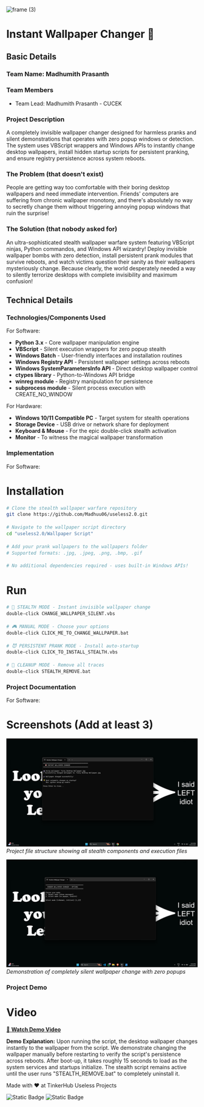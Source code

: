 <img width="3188" height="1202" alt="frame (3)" src="https://github.com/user-attachments/assets/517ad8e9-ad22-457d-9538-a9e62d137cd7" />


# Instant Wallpaper Changer 🎯


## Basic Details
### Team Name: Madhumith Prasanth


### Team Members
- Team Lead: Madhumith Prasanth - CUCEK

### Project Description
A completely invisible wallpaper changer designed for harmless pranks and silent demonstrations that operates with zero popup windows or detection. The system uses VBScript wrappers and Windows APIs to instantly change desktop wallpapers, install hidden startup scripts for persistent pranking, and ensure registry persistence across system reboots.

### The Problem (that doesn't exist)
People are getting way too comfortable with their boring desktop wallpapers and need immediate intervention. Friends' computers are suffering from chronic wallpaper monotony, and there's absolutely no way to secretly change them without triggering annoying popup windows that ruin the surprise!

### The Solution (that nobody asked for)
An ultra-sophisticated stealth wallpaper warfare system featuring VBScript ninjas, Python commandos, and Windows API wizardry! Deploy invisible wallpaper bombs with zero detection, install persistent prank modules that survive reboots, and watch victims question their sanity as their wallpapers mysteriously change. Because clearly, the world desperately needed a way to silently terrorize desktops with complete invisibility and maximum confusion!

## Technical Details
### Technologies/Components Used
For Software:
- **Python 3.x** - Core wallpaper manipulation engine
- **VBScript** - Silent execution wrappers for zero popup stealth
- **Windows Batch** - User-friendly interfaces and installation routines
- **Windows Registry API** - Persistent wallpaper settings across reboots
- **Windows SystemParametersInfo API** - Direct desktop wallpaper control
- **ctypes library** - Python-to-Windows API bridge
- **winreg module** - Registry manipulation for persistence
- **subprocess module** - Silent process execution with CREATE_NO_WINDOW

For Hardware:
- **Windows 10/11 Compatible PC** - Target system for stealth operations
- **Storage Device** - USB drive or network share for deployment
- **Keyboard & Mouse** - For the epic double-click stealth activation
- **Monitor** - To witness the magical wallpaper transformation

### Implementation
For Software:
# Installation
```bash
# Clone the stealth wallpaper warfare repository
git clone https://github.com/Madhuu06/useless2.0.git

# Navigate to the wallpaper script directory
cd "useless2.0/Wallpaper Script"

# Add your prank wallpapers to the wallpapers folder
# Supported formats: .jpg, .jpeg, .png, .bmp, .gif

# No additional dependencies required - uses built-in Windows APIs!
```

# Run
```bash
# 🥷 STEALTH MODE - Instant invisible wallpaper change
double-click CHANGE_WALLPAPER_SILENT.vbs

# 🎮 MANUAL MODE - Choose your options
double-click CLICK_ME_TO_CHANGE_WALLPAPER.bat

# 😈 PERSISTENT PRANK MODE - Install auto-startup
double-click CLICK_TO_INSTALL_STEALTH.vbs

# 🧹 CLEANUP MODE - Remove all traces
double-click STEALTH_REMOVE.bat
```

### Project Documentation
For Software:

# Screenshots (Add at least 3)
![Stealth File Structure](Screenshots/s1.png)
*Project file structure showing all stealth components and execution files*

![Silent Execution Demo](Screenshots/s2.png)
*Demonstration of completely silent wallpaper change with zero popups*

### Project Demo
# Video
[🎥 **Watch Demo Video**](https://github.com/user-attachments/assets/v1.mp4)

**Demo Explanation:** 
Upon running the script, the desktop wallpaper changes instantly to the wallpaper from the script. We demonstrate changing the wallpaper manually before restarting to verify the script's persistence across reboots. After boot-up, it takes roughly 15 seconds to load as the system services and startups initialize. The stealth script remains active until the user runs "STEALTH_REMOVE.bat" to completely uninstall it.

Made with ❤️ at TinkerHub Useless Projects 

![Static Badge](https://img.shields.io/badge/TinkerHub-24?color=%23000000&link=https%3A%2F%2Fwww.tinkerhub.org%2F)
![Static Badge](https://img.shields.io/badge/UselessProjects--25-25?link=https%3A%2F%2Fwww.tinkerhub.org%2Fevents%2FQ2Q1TQKX6Q%2FUseless%2520Projects)



